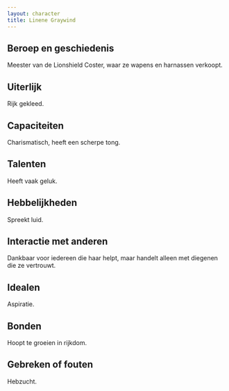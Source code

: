 ```yaml
---
layout: character
title: Linene Graywind
---
```


## Beroep en geschiedenis
Meester van de Lionshield Coster, waar ze wapens en harnassen verkoopt.

## Uiterlijk
Rijk gekleed.

## Capaciteiten
Charismatisch, heeft een scherpe tong.

## Talenten
Heeft vaak geluk.

## Hebbelijkheden
Spreekt luid.

## Interactie met anderen
Dankbaar voor iedereen die haar helpt, maar handelt alleen met diegenen die ze vertrouwt.

## Idealen
Aspiratie.

## Bonden
Hoopt te groeien in rijkdom.

## Gebreken of fouten
Hebzucht.
